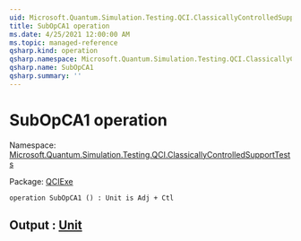 ```yaml
---
uid: Microsoft.Quantum.Simulation.Testing.QCI.ClassicallyControlledSupportTests.SubOpCA1
title: SubOpCA1 operation
ms.date: 4/25/2021 12:00:00 AM
ms.topic: managed-reference
qsharp.kind: operation
qsharp.namespace: Microsoft.Quantum.Simulation.Testing.QCI.ClassicallyControlledSupportTests
qsharp.name: SubOpCA1
qsharp.summary: ''
---
```


# SubOpCA1 operation

Namespace: [Microsoft.Quantum.Simulation.Testing.QCI.ClassicallyControlledSupportTests](xref:Microsoft.Quantum.Simulation.Testing.QCI.ClassicallyControlledSupportTests)

Package: [QCIExe](https://nuget.org/packages/QCIExe)




```qsharp
operation SubOpCA1 () : Unit is Adj + Ctl
```


## Output : [Unit](xref:microsoft.quantum.qsharp.valueliterals#unit-literal)


